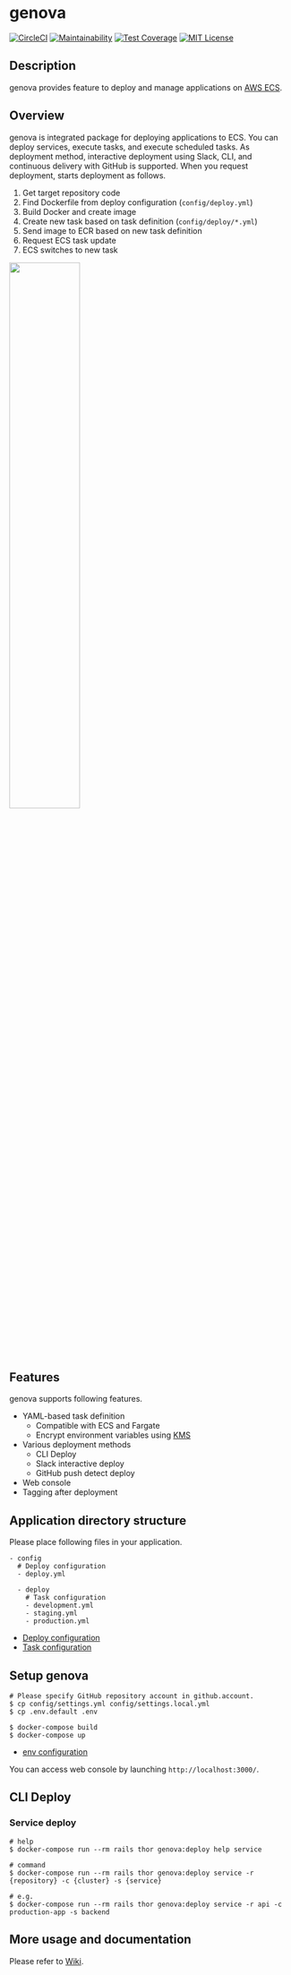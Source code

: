 # genova

[![CircleCI](https://circleci.com/gh/metaps/genova.svg?style=shield)](https://circleci.com/gh/metaps/genova)
[![Maintainability](https://api.codeclimate.com/v1/badges/b1d9269868e13bd658a2/maintainability)](https://codeclimate.com/github/metaps/genova/maintainability)
[![Test Coverage](https://api.codeclimate.com/v1/badges/b1d9269868e13bd658a2/test_coverage)](https://codeclimate.com/github/metaps/genova/test_coverage)
[![MIT License](http://img.shields.io/badge/license-MIT-blue.svg?style=flat)](LICENSE)

## Description

genova provides feature to deploy and manage applications on [AWS ECS](https://aws.amazon.com/ecs/).

## Overview

genova is integrated package for deploying applications to ECS. You can deploy services, execute tasks, and execute scheduled tasks.
As deployment method, interactive deployment using Slack, CLI, and continuous delivery with GitHub is supported.
When you request deployment, starts deployment as follows.

1. Get target repository code
2. Find Dockerfile from deploy configuration (`config/deploy.yml`)
3. Build Docker and create image
4. Create new task based on task definition (`config/deploy/*.yml`)
5. Send image to ECR based on new task definition
6. Request ECS task update
7. ECS switches to new task

<img src="https://raw.githubusercontent.com/wiki/metaps/genova/assets/images/overview.png" width="50%">

## Features

genova supports following features.

* YAML-based task definition
  * Compatible with ECS and Fargate
  * Encrypt environment variables using [KMS](https://aws.amazon.com/kms/)
* Various deployment methods
  * CLI Deploy
  * Slack interactive deploy
  * GitHub push detect deploy
* Web console
* Tagging after deployment

## Application directory structure

Please place following files in your application.

```
- config
  # Deploy configuration
  - deploy.yml

  - deploy
    # Task configuration
    - development.yml
    - staging.yml
    - production.yml
```

* [Deploy configuration](https://github.com/metaps/genova/wiki/Deploy-configuration)
* [Task configuration](https://github.com/metaps/genova/wiki/Task-configuration)

## Setup genova

```
# Please specify GitHub repository account in github.account.
$ cp config/settings.yml config/settings.local.yml
$ cp .env.default .env

$ docker-compose build
$ docker-compose up
```

* [env configuration](https://github.com/metaps/genova/wiki/env-configuration)

You can access web console by launching `http://localhost:3000/`.

## CLI Deploy

### Service deploy

```
# help
$ docker-compose run --rm rails thor genova:deploy help service

# command
$ docker-compose run --rm rails thor genova:deploy service -r {repository} -c {cluster} -s {service}

# e.g.
$ docker-compose run --rm rails thor genova:deploy service -r api -c production-app -s backend
```

## More usage and documentation

Please refer to [Wiki](https://github.com/metaps/genova/wiki).
